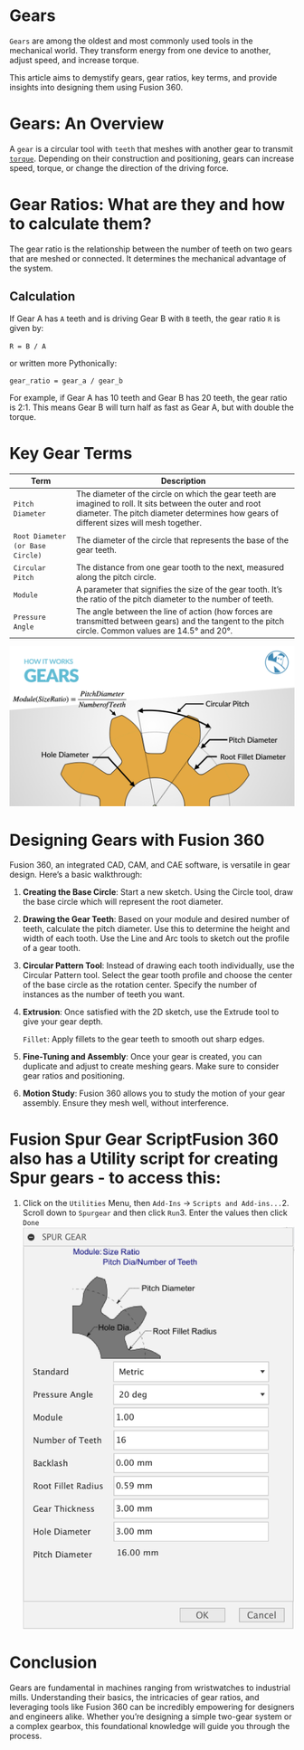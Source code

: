 # Gears

`Gears` are among the oldest and most commonly used tools in the mechanical world. They transform energy from one device to another, adjust speed, and increase torque.

This article aims to demystify gears, gear ratios, key terms, and provide insights into designing them using Fusion 360.

# Gears: An Overview

A `gear` is a circular tool with `teeth` that meshes with another gear to transmit [`torque`](https://www.kevsrobots.com/resources/glossary#torque). Depending on their construction and positioning, gears can increase speed, torque, or change the direction of the driving force.

# Gear Ratios: What are they and how to calculate them?

The gear ratio is the relationship between the number of teeth on two gears that are meshed or connected. It determines the mechanical advantage of the system.

## Calculation

If Gear A has `A` teeth and is driving Gear B with `B` teeth, the gear ratio `R` is given by:

`R = B / A`

or written more Pythonically:

```
gear_ratio = gear_a / gear_b
```

For example, if Gear A has 10 teeth and Gear B has 20 teeth, the gear ratio is 2:1. This means Gear B will turn half as fast as Gear A, but with double the torque.

# Key Gear Terms

| Term                             | Description                                                                                                                                                                                          |
|----------------------------------|------------------------------------------------------------------------------------------------------------------------------------------------------------------------------------------------------|
| `Pitch Diameter`                 | The diameter of the circle on which the gear teeth are imagined to roll. It sits between the outer and root diameter. The pitch diameter determines how gears of different sizes will mesh together. |
| `Root Diameter (or Base Circle)` | The diameter of the circle that represents the base of the gear teeth.                                                                                                                               |
| `Circular Pitch`                 | The distance from one gear tooth to the next, measured along the pitch circle.                                                                                                                       |
| `Module`                         | A parameter that signifies the size of the gear tooth. It’s the ratio of the pitch diameter to the number of teeth.                                                                                |
| `Pressure Angle`                 | The angle between the line of action (how forces are transmitted between gears) and the tangent to the pitch circle. Common values are 14.5° and 20°.                                              |

![Gears terms on a picture of a gear](images/gears-readme_gears02.png)

# Designing Gears with Fusion 360

Fusion 360, an integrated CAD, CAM, and CAE software, is versatile in gear design. Here’s a basic walkthrough:

1. **Creating the Base Circle**: Start a new sketch. Using the Circle tool, draw the base circle which will represent the root diameter.
2. **Drawing the Gear Teeth**: Based on your module and desired number of teeth, calculate the pitch diameter. Use this to determine the height and width of each tooth. Use the Line and Arc tools to sketch out the profile of a gear tooth.
3. **Circular Pattern Tool**: Instead of drawing each tooth individually, use the Circular Pattern tool. Select the gear tooth profile and choose the center of the base circle as the rotation center. Specify the number of instances as the number of teeth you want.
4. **Extrusion**: Once satisfied with the 2D sketch, use the Extrude tool to give your gear depth.

	`Fillet`: Apply fillets to the gear teeth to smooth out sharp edges.
5. **Fine-Tuning and Assembly**: Once your gear is created, you can duplicate and adjust to create meshing gears. Make sure to consider gear ratios and positioning.
6. **Motion Study**: Fusion 360 allows you to study the motion of your gear assembly. Ensure they mesh well, without interference.

# Fusion Spur Gear ScriptFusion 360 also has a Utility script for creating Spur gears - to access this:

1. Click on the `Utilities` Menu, then `Add-Ins` -> `Scripts and Add-ins...`2. Scroll down to `Spurgear` and then click `Run`3. Enter the values then click `Done`![Spurgear](images/gears-readme_gears_spurgear.png)

# Conclusion

Gears are fundamental in machines ranging from wristwatches to industrial mills. Understanding their basics, the intricacies of gear ratios, and leveraging tools like Fusion 360 can be incredibly empowering for designers and engineers alike. Whether you’re designing a simple two-gear system or a complex gearbox, this foundational knowledge will guide you through the process.


